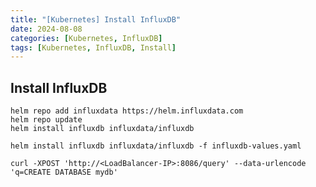 ```yaml
---
title: "[Kubernetes] Install InfluxDB"
date: 2024-08-08
categories: [Kubernetes, InfluxDB]
tags: [Kubernetes, InfluxDB, Install]
---
```


## Install InfluxDB

```
helm repo add influxdata https://helm.influxdata.com
helm repo update
helm install influxdb influxdata/influxdb
```

```
helm install influxdb influxdata/influxdb -f influxdb-values.yaml
```


```
curl -XPOST 'http://<LoadBalancer-IP>:8086/query' --data-urlencode 'q=CREATE DATABASE mydb'
```
